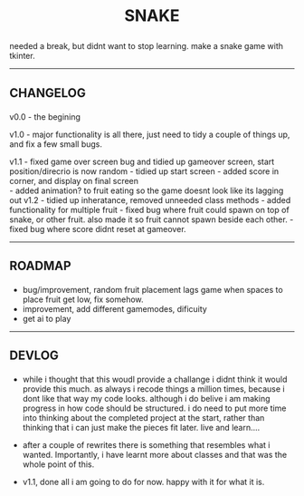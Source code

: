 
# **<p align=center>SNAKE</p>**

needed a break, but didnt want to stop learning.  make a snake game with tkinter. </p>

---
## **CHANGELOG**</p>


v0.0    - the begining

v1.0    - major functionality is all there, just need to tidy a couple of things up, and fix a few small bugs.

v1.1    - fixed game over screen bug and tidied up gameover screen, start position/direcrio is now random
        - tidied up start screen
        - added score in corner, and display on final screen  
        - added animation? to fruit eating so the game doesnt look like its lagging out
v1.2    - tidied up inheratance, removed unneeded class methods
        - added functionality for multiple fruit
        - fixed bug where fruit could spawn on top of snake, or other fruit. also made it so fruit cannot spawn beside each other.
        - fixed bug where score didnt reset at gameover. 


</p>

---
## **ROADMAP**</p>

- bug/improvement, random fruit placement lags game when spaces to place fruit get low, fix somehow. 
- improvement, add different gamemodes, dificuity
- get ai to play


</p>

---
## **DEVLOG**</p>

- while i thought that this woudl provide a challange i didnt think it would provide this much. as always i recode things a million times, because i dont like that way my code looks. although i do belive i am making progress in how code should be structured. i do need to put more time into thinking about the completed project at the start, rather than thinking that i can just make the pieces fit later. live and learn....

- after a couple of rewrites there is something that resembles what i wanted. Importantly, i have learnt more about classes and that was the whole point of this.

- v1.1, done all i am going to do for now. happy with it for what it is.





</p>

